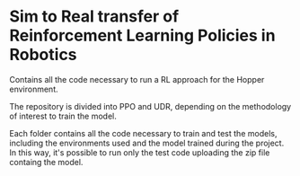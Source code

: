 # Sim to Real transfer of Reinforcement Learning Policies in Robotics

Contains all the code necessary to run a RL approach for the Hopper environment.

The repository is divided into PPO and UDR, depending on the methodology of interest to train the model.

Each folder contains all the code necessary to train and test the models, including the environments used and the model trained during the project. In this way, it's possible to run only the test code uploading the zip file containg the model.
